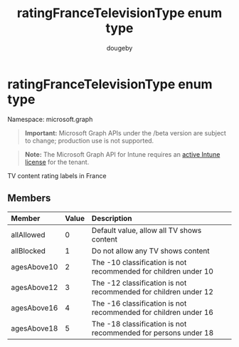 ﻿---
title: "ratingFranceTelevisionType enum type"
description: "TV content rating labels in France"
author: "dougeby"
localization_priority: Normal
ms.prod: "intune"
doc_type: enumPageType
---

# ratingFranceTelevisionType enum type

Namespace: microsoft.graph

> **Important:** Microsoft Graph APIs under the /beta version are subject to change; production use is not supported.

> **Note:** The Microsoft Graph API for Intune requires an [active Intune license](https://go.microsoft.com/fwlink/?linkid=839381) for the tenant.

TV content rating labels in France

## Members

| Member      | Value | Description                                                     |
| :---------- | :---- | :-------------------------------------------------------------- |
| allAllowed  | 0     | Default value, allow all TV shows content                       |
| allBlocked  | 1     | Do not allow any TV shows content                               |
| agesAbove10 | 2     | The -10 classification is not recommended for children under 10 |
| agesAbove12 | 3     | The -12 classification is not recommended for children under 12 |
| agesAbove16 | 4     | The -16 classification is not recommended for children under 16 |
| agesAbove18 | 5     | The -18 classification is not recommended for persons under 18  |
